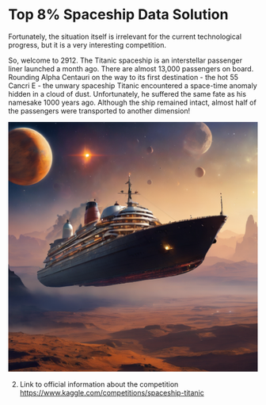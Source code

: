 # Top 8% Spaceship Data Solution

Fortunately, the situation itself is irrelevant for the current technological progress, but it is a very interesting competition.

So, welcome to 2912. The Titanic spaceship is an interstellar passenger liner launched a month ago. There are almost 13,000 passengers on board. Rounding Alpha Centauri on the way to its first destination - the hot 55 Cancri E - the unwary spaceship Titanic encountered a space-time anomaly hidden in a cloud of dust. Unfortunately, he suffered the same fate as his namesake 1000 years ago. Although the ship remained intact, almost half of the passengers were transported to another dimension!<br>
<p align="center">
  <img src="https://github.com/o-irakliy/Top-8-Spaceship-Data-Solution/blob/main/img/Welcome%20to%20the%20%200.png", alt="Titanic">
</p>
    
2. Link to official information about the competition https://www.kaggle.com/competitions/spaceship-titanic
